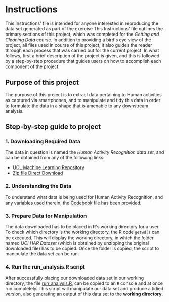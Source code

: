 Instructions
=====================

This Instructions' file is intended for anyone interested in reproducing the data set generated as part of the exercise
This Instructions' file outlines the primary sections of this project, which was completed for the *Getting and Cleaning Data* course. In addition to providing a bird's eye view of the project, all files used in course of this project, it also guides the reader through each process that was carried out for the current project.
In what follows, first a brief description of the project is given, and this is followed by a step-by-step procedure that guides users on how to accomplish each component of the project.


## Purpose of this project ##

The purpose of this project is to extract data pertaining to Human activities as captured via smartphones, and to manipulate and tidy this data in order to formulate the data in a shape that is amenable to any downstream analysis.


## Step-by-step guide to project ##

### 1. Downloading Required Data ###

The data in question is named the *Human Activity Recognition data set*, and can be obtained from any of the following links: 
- [UCL Machine Learning Repository](http://archive.ics.uci.edu/ml/datasets/Human+Activity+Recognition+Using+Smartphones)
- [Zip file Direct Download](https://d396qusza40orc.cloudfront.net/getdata%2Fprojectfiles%2FUCI%20HAR%20Dataset.zip)


### 2. Understanding the Data ###

To understand what data is being used for Human Activity Recognition, and any variables used therein, the [Codebook](https://github.com/noobuseR/Getting-Cleaning-Data/blob/master/codebook.md) file has been provided.


### 3. Prepare Data for Manipulation ###

The data downloaded has to be placed in R's working directory for a user. To check which directory is the working directory, the R code ```getwd()``` can be executed. This will display the working directory, in which the folder named *UCI HAR Dataset* (which is obtained by unzipping the original downloaded file) has to be copied.
Once the folder is copied, the script to manipulate the data set can be run.


### 4. Run the run_analysis.R script ###

After successfully placing our downloaded data set in our working directory, the file [run_analysis.R](https://github.com/noobuseR/Getting-Cleaning-Data/blob/master/run_analysis.R), can be copied to an ```R``` console and at once run completely.
This script will manipulate our data set and produce a tidied version, also generating an output of this data set to the **working directory**.
